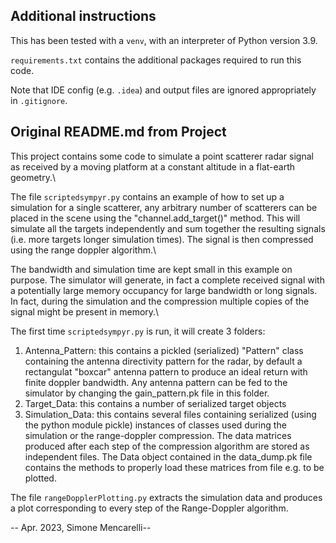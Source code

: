 ## Additional instructions

This has been tested with a `venv`, with an interpreter of Python version 3.9. 

`requirements.txt` contains the additional packages required to run this code. 

Note that IDE config (e.g. `.idea`) and output files are ignored appropriately in `.gitignore`.
## Original README.md from Project

This project contains some code to simulate a point scatterer radar signal as received by a moving platform at a constant altitude in a flat-earth geometry.\

The file `scriptedsympyr.py` contains an example of how to set up a simulation for a single scatterer, any arbitrary number of scatterers can be placed in the scene using the "channel.add_target()" method. This will simulate all the targets independently and sum together the resulting signals (i.e. more targets longer simulation times). The signal is then compressed using the range doppler algorithm.\

The bandwidth and simulation time are kept small in this example on purpose. The simulator will generate, in fact a complete received signal with a potentially large memory occupancy for large bandwidth or long signals. In fact, during the simulation and the compression multiple copies of the signal might be present in memory.\

The first time `scriptedsympyr.py` is run, it will create 3 folders: 
1. Antenna_Pattern: this contains a pickled (serialized) "Pattern" class containing the antenna directivity pattern for the radar, by default a rectangulat "boxcar" antenna pattern to produce an ideal return with finite doppler bandwidth. Any antenna pattern can be fed to the simulator by changing the gain_pattern.pk file in this folder.
2. Target_Data: this contains a number of serialized target objects 
3. Simulation_Data: this contains several files containing serialized (using the python module pickle) instances of classes used during the simulation or the range-doppler compression.  The data matrices produced after each step of the compression algorithm are stored as independent files. The Data object contained in the data_dump.pk file contains the methods to properly load these matrices from file e.g. to be plotted.

The file `rangeDopplerPlotting.py` extracts the simulation data and produces a plot corresponding to every step of the Range-Doppler algorithm.


-- Apr. 2023, Simone Mencarelli--
